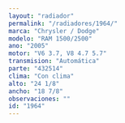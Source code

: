```yaml
---
layout: "radiador"
permalink: "/radiadores/1964/"
marca: "Chrysler / Dodge"
modelo: "RAM 1500/2500"
ano: "2005"
motor: "V6 3.7, V8 4.7 5.7"
transmision: "Automática"
parte: "432514"
clima: "Con clima"
alto: "24 1/8"
ancho: "18 7/8"
observaciones: ""
id: "1964"
---
```



